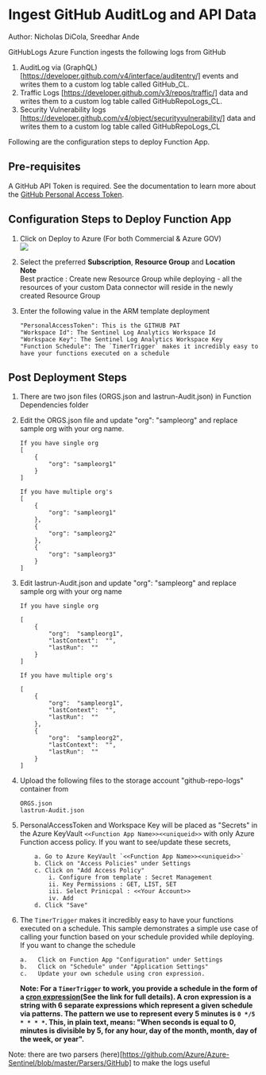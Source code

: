 # Ingest GitHub AuditLog and API Data
Author: Nicholas DiCola, Sreedhar Ande

 GitHubLogs Azure Function ingests the following logs from GitHub
 1. AuditLog via (GraphQL)[https://developer.github.com/v4/interface/auditentry/] events and writes them to a custom log table called GitHub_CL.  
 2. Traffic Logs [https://developer.github.com/v3/repos/traffic/] data and writes them to a custom log table called GitHubRepoLogs_CL. 
 3. Security Vulnerability logs [https://developer.github.com/v4/object/securityvulnerability/] data and writes them to a custom log table called GitHubRepoLogs_CL

Following are the configuration steps to deploy Function App.

## **Pre-requisites**

A GitHub API Token is required. See the documentation to learn more about the [GitHub Personal Access Token](https://github.com/settings/tokens/).


## Configuration Steps to Deploy Function App
1. Click on Deploy to Azure (For both Commercial & Azure GOV)  
   <a href="https://portal.azure.com/#create/Microsoft.Template/uri/https%3A%2F%2Fraw.githubusercontent.com%2FAzure%2FAzure-Sentinel%2Fmaster%2FDataConnectors%2FGithubFunction%2Fazuredeploy.json" target="_blank">
    <img src="https://aka.ms/deploytoazurebutton"/>
	</a>
  

2. Select the preferred **Subscription**, **Resource Group** and **Location**  
   **Note**  
   Best practice : Create new Resource Group while deploying - all the resources of your custom Data connector will reside in the newly created Resource 
   Group
   
3. Enter the following value in the ARM template deployment
	```
	"PersonalAccessToken": This is the GITHUB PAT  
	"Workspace Id": The Sentinel Log Analytics Workspace Id  
	"Workspace Key": The Sentinel Log Analytics Workspace Key  
	"Function Schedule": The `TimerTrigger` makes it incredibly easy to have your functions executed on a schedule  
	```

## Post Deployment Steps
1. There are two json files (ORGS.json and lastrun-Audit.json) in Function Dependencies folder
2. Edit the ORGS.json file and update "org": "sampleorg" and replace sample org with your org name. 
	```
	If you have single org
	[
		{
			"org": "sampleorg1"
		}
	]  

	If you have multiple org's
	[
		{
			"org": "sampleorg1"
		},
		{
			"org": "sampleorg2"
		},
		{
			"org": "sampleorg3"
		}
	]
	```

3. Edit lastrun-Audit.json and update "org": "sampleorg" and replace sample org with your org name

	```
	If you have single org

	[
		{
			"org":  "sampleorg1",
			"lastContext":  "",
			"lastRun":  ""
		}
	]  

	If you have multiple org's

	[
		{
			"org":  "sampleorg1",
			"lastContext":  "",
			"lastRun":  ""
		},
		{
			"org":  "sampleorg2",
			"lastContext":  "",
			"lastRun":  ""
		}
	]
	```

4. Upload the following files to the storage account "github-repo-logs" container from 
	```
	ORGS.json
	lastrun-Audit.json
	```

5. PersonalAccessToken and Workspace Key will be placed as "Secrets" in the Azure KeyVault `<<Function App Name>><<uniqueid>>` with only Azure Function access policy. If you want to see/update these secrets,

	```
		a. Go to Azure KeyVault `<<Function App Name>><<uniqueid>>`
		b. Click on "Access Policies" under Settings
		c. Click on "Add Access Policy"
			i. Configure from template : Secret Management
			ii. Key Permissions : GET, LIST, SET
			iii. Select Prinicpal : <<Your Account>>
			iv. Add
		d. Click "Save"

	```

6. The `TimerTrigger` makes it incredibly easy to have your functions executed on a schedule. This sample demonstrates a simple use case of calling your function based on your schedule provided while deploying. If you want to change
   the schedule 
   ```
   a.	Click on Function App "Configuration" under Settings 
   b.	Click on "Schedule" under "Application Settings"
   c.	Update your own schedule using cron expression.
   ```
   **Note: For a `TimerTrigger` to work, you provide a schedule in the form of a [cron expression](https://en.wikipedia.org/wiki/Cron#CRON_expression)(See the link for full details). A cron expression is a string with 6 separate expressions which represent a given schedule via patterns. The pattern we use to represent every 5 minutes is `0 */5 * * * *`. This, in plain text, means: "When seconds is equal to 0, minutes is divisible by 5, for any hour, day of the month, month, day of the week, or year".**

	
Note: there are two parsers (here)[https://github.com/Azure/Azure-Sentinel/blob/master/Parsers/GitHub] to make the logs useful
